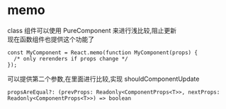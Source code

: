 # memo

class 组件可以使用 PureComponent 来进行浅比较,阻止更新  
现在函数组件也提供这个功能了

```
const MyComponent = React.memo(function MyComponent(props) {
  /* only rerenders if props change */
});
```

可以提供第二个参数,在里面进行比较,实现 shouldComponentUpdate

```
propsAreEqual?: (prevProps: Readonly<ComponentProps<T>>, nextProps: Readonly<ComponentProps<T>>) => boolean
```
